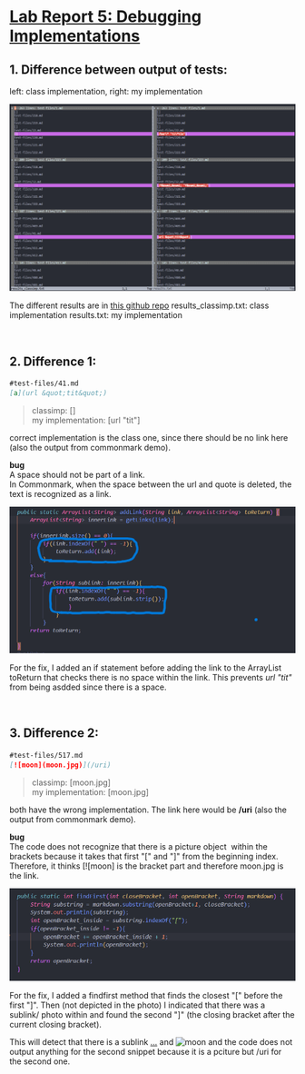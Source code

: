# [Lab Report 5: Debugging Implementations](https://jina-leemon.github.io/CSE15L/Lab_report_4/Lab_report_4)

## 1. Difference between output of tests:

left: class implementation, right: my implementation

![Difference](lab-report-5-vimdiff.png)

The different results are in [this github repo](https://github.com/jina-leemon/markdown-parser)
    results_classimp.txt: class implementation
    results.txt: my implementation

<br>

## 2. Difference 1:
```md
#test-files/41.md 
[a](url &quot;tit&quot;)
```
> classimp: []<br>
my implementation: [url &quot;tit&quot;]

correct implementation is the class one, since there should be no link here (also the output from commonmark demo).

**bug** <br>
A space should not be part of a link.<br>
In Commonmark, when the space between the url and quote is deleted, the text is recognized as a link.

![Bug_1_Fix](lab-report-5-fix1.png)

For the fix, I added an if statement before adding the link to the ArrayList toReturn that checks there is no space within the link.
This prevents *url &quot;tit&quot;* from being asdded since there is a space.

<br>

## 3. Difference 2:
```md
#test-files/517.md 
[![moon](moon.jpg)](/uri)
```
> classimp: [moon.jpg]<br>
my implementation: [moon.jpg]

both have the wrong implementation. The link here would be **/uri** (also the output from commonmark demo).
<br>

**bug** <br>
The code does not recognize that there is a picture object ![]() within the brackets because it takes that first "[" and "]" from the beginning index. Therefore, it thinks [![moon] is the bracket part and therefore moon.jpg is the link.

![Bug_2_Fix](lab-report-5-fix2.png)

For the fix, I added a findfirst method that finds the closest "[" before the first "]". Then (not depicted in the photo) I indicated that there was a sublink/ photo within and found the second "]" (the closing bracket after the current closing bracket).

This will detect that there is a sublink [...](/uri) and ![moon](moon.jpg) and the code does not output anything for the second snippet because it is a pciture but /uri for the second one.